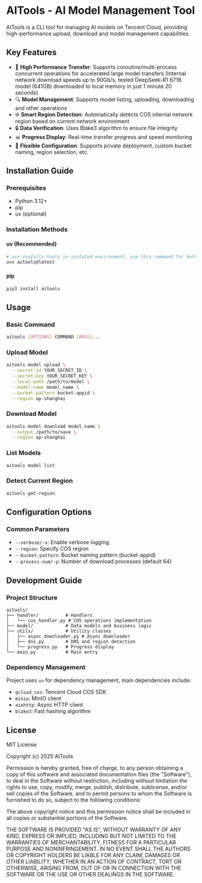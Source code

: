 # AITools - AI Model Management Tool

AITools is a CLI tool for managing AI models on Tencent Cloud, providing high-performance upload, download and model management capabilities.

## Key Features

- 🚀 **High Performance Transfer**: Supports coroutine/multi-process concurrent operations for accelerated large model transfers (Internal network download speeds up to 90Gb/s, tested DeepSeek-R1 671B model (641GB) downloaded to local memory in just 1 minute 20 seconds)
- 🔍 **Model Management**: Supports model listing, uploading, downloading and other operations
- 🌐 **Smart Region Detection**: Automatically detects COS internal network region based on current network environment
- 🔒 **Data Verification**: Uses Blake3 algorithm to ensure file integrity
- 📊 **Progress Display**: Real-time transfer progress and speed monitoring
- 🔧 **Flexible Configuration**: Supports private deployment, custom bucket naming, region selection, etc.

## Installation Guide

### Prerequisites

- Python 3.12+
- pip
- uv (optional)

### Installation Methods

#### uv (Recommended)

```bash
# uvx installs tools in isolated environment, use this command for both running and installing
uvx aitools@latest
```

#### pip

```bash
pip3 install aitools
```

## Usage

### Basic Command

```bash
aitools [OPTIONS] COMMAND [ARGS]...
```

### Upload Model

```bash
aitools model upload \
  --secret-id YOUR_SECRET_ID \
  --secret-key YOUR_SECRET_KEY \
  --local-path /path/to/model \
  --model-name model_name \
  --bucket-pattern bucket-appid \
  --region ap-shanghai
```

### Download Model

```bash
aitools model download model_name \
  --output /path/to/save \
  --region ap-shanghai
```

### List Models

```bash
aitools model list
```

### Detect Current Region

```bash
aitools get-region
```

## Configuration Options

### Common Parameters

- `--verbose/-v`: Enable verbose logging
- `--region`: Specify COS region
- `--bucket-pattern`: Bucket naming pattern (bucket-appid)
- `--process-num/-p`: Number of download processes (default 64)

## Development Guide

### Project Structure

```
aitools/
├── handler/          # Handlers
│   └── cos_handler.py # COS operations implementation
├── model/            # Data models and business logic
├── utils/            # Utility classes
│   ├── async_downloader.py # Async downloader
│   ├── dns.py        # DNS and region detection
│   └── progress.py   # Progress display
└── main.py           # Main entry
```

### Dependency Management

Project uses `uv` for dependency management, main dependencies include:

- `qcloud_cos`: Tencent Cloud COS SDK
- `minio`: MinIO client
- `aiohttp`: Async HTTP client
- `blake3`: Fast hashing algorithm

## License

MIT License

Copyright (c) 2025 AITools

Permission is hereby granted, free of charge, to any person obtaining a copy
of this software and associated documentation files (the "Software"), to deal
in the Software without restriction, including without limitation the rights
to use, copy, modify, merge, publish, distribute, sublicense, and/or sell
copies of the Software, and to permit persons to whom the Software is
furnished to do so, subject to the following conditions:

The above copyright notice and this permission notice shall be included in all
copies or substantial portions of the Software.

THE SOFTWARE IS PROVIDED "AS IS", WITHOUT WARRANTY OF ANY KIND, EXPRESS OR
IMPLIED, INCLUDING BUT NOT LIMITED TO THE WARRANTIES OF MERCHANTABILITY,
FITNESS FOR A PARTICULAR PURPOSE AND NONINFRINGEMENT. IN NO EVENT SHALL THE
AUTHORS OR COPYRIGHT HOLDERS BE LIABLE FOR ANY CLAIM, DAMAGES OR OTHER
LIABILITY, WHETHER IN AN ACTION OF CONTRACT, TORT OR OTHERWISE, ARISING FROM,
OUT OF OR IN CONNECTION WITH THE SOFTWARE OR THE USE OR OTHER DEALINGS IN THE
SOFTWARE.
